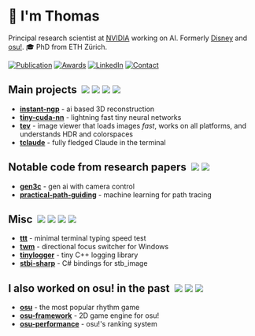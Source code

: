 # 👋 I'm Thomas

Principal research scientist at [NVIDIA](https://research.nvidia.com/person/thomas-muller) working on AI. Formerly [Disney](https://studios.disneyresearch.com/) and [osu!](https://osu.ppy.sh). 🎓 PhD from ETH Zürich.

<a href="https://tom94.net"><img src="https://img.shields.io/badge/-Publications-3781da" alt="Publication"/></a>
<a href="https://www.linkedin.com/in/tom94/details/honors/"><img src="https://img.shields.io/badge/-Awards-3781da" alt="Awards"/></a>
<a href="https://www.linkedin.com/in/tom94/"><img src="https://img.shields.io/badge/-LinkedIn-3781da" alt="LinkedIn"/></a>
<a href="mailto:contact@94.me"><img src="https://img.shields.io/badge/-Contact-3781da" alt="Contact"/></a>

## Main projects&nbsp; ![](https://img.shields.io/github/stars/nvlabs/instant-ngp?style=solid&label=★&labelColor=212830&color=212830) ![](https://img.shields.io/github/stars/nvlabs/tiny-cuda-nn?style=solid&label=★&labelColor=212830&color=212830) ![](https://img.shields.io/github/stars/tom94/tev?style=solid&label=★&labelColor=212830&color=212830) ![](https://img.shields.io/github/stars/tom94/tclaude?style=solid&label=★&labelColor=212830&color=212830)

- **[instant-ngp](https://github.com/nvlabs/instant-ngp)** - ai based 3D reconstruction
- **[tiny-cuda-nn](https://github.com/nvlabs/tiny-cuda-nn)** - lightning fast tiny neural networks
- **[tev](https://github.com/tom94/tev)** - image viewer that loads images *fast*, works on all platforms, and understands HDR and colorspaces
- **[tclaude](https://github.com/tom94/tclaude)** - fully fledged Claude in the terminal

## Notable code from research papers&nbsp; ![](https://img.shields.io/github/stars/nv-tlabs/gen3c?style=solid&label=★&labelColor=212830&color=212830) ![](https://img.shields.io/github/stars/tom94/practical-path-guiding?style=solid&label=★&labelColor=212830&color=212830)

- **[gen3c](https://github.com/nv-tlabs/gen3c)** - gen ai with camera control
- **[practical-path-guiding](https://github.com/tom94/practical-path-guiding)** - machine learning for path tracing

## Misc&nbsp; ![](https://img.shields.io/github/stars/tom94/ttt?style=solid&label=★&labelColor=212830&color=212830) ![](https://img.shields.io/github/stars/tom94/twm?style=solid&label=★&labelColor=212830&color=212830) ![](https://img.shields.io/github/stars/tom94/tinylogger?style=solid&label=★&labelColor=212830&color=212830) ![](https://img.shields.io/github/stars/tom94/stbi-sharp?style=solid&label=★&labelColor=212830&color=212830)

- **[ttt](https://github.com/tom94/ttt)** - minimal terminal typing speed test
- **[twm](https://github.com/tom94/twm)** - directional focus switcher for Windows
- **[tinylogger](https://github.com/tom94/tinylogger)** - tiny C++ logging library
- **[stbi-sharp](https://github.com/tom94/stbi-sharp)** - C# bindings for stb_image

## I also worked on osu! in the past&nbsp; ![](https://img.shields.io/github/stars/ppy/osu?style=solid&label=★&labelColor=212830&color=212830) ![](https://img.shields.io/github/stars/ppy/osu-framework?style=solid&label=★&labelColor=212830&color=212830) ![](https://img.shields.io/github/stars/ppy/osu-performance?style=solid&label=★&labelColor=212830&color=212830)

- **[osu](https://github.com/ppy/osu)** - the most popular rhythm game
- **[osu-framework](https://github.com/ppy/osu-framework)** - 2D game engine for osu!
- **[osu-performance](https://github.com/ppy/osu-performance)** - osu!'s ranking system
